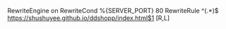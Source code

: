 
RewriteEngine on
RewriteCond %{SERVER_PORT} 80
RewriteRule ^(.*)$ https://shushuyee.github.io/ddshopp/index.html$1 [R,L]
